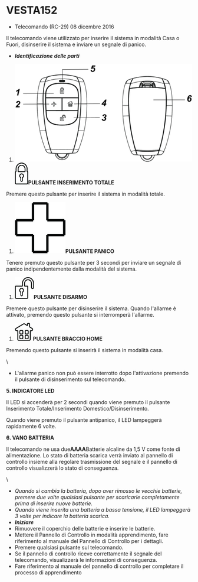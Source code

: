 # VESTA152

-   Telecomando (RC-29) 08 dicembre 2016

Il telecomando viene utilizzato per inserire il sistema in modalità Casa o Fuori, disinserire il sistema e inviare un segnale di panico.

-   _**Identificazione delle parti**_

1.  ![RC-29 868WF](<.gitbook/assets/0 (17).jpeg>)![](<.gitbook/assets/1 (11).jpeg>)**PULSANTE INSERIMENTO TOTALE**

Premere questo pulsante per inserire il sistema in modalità totale.

1.  ![panic](<.gitbook/assets/2 (4) (1).jpeg>)**PULSANTE PANICO**

Tenere premuto questo pulsante per 3 secondi per inviare un segnale di panico indipendentemente dalla modalità del sistema.

1.  ![](<.gitbook/assets/3 (6) (1).jpeg>)**PULSANTE DISARMO**

Premere questo pulsante per disinserire il sistema. Quando l'allarme è attivato, premendo questo pulsante si interromperà l'allarme.

1.  ![](<.gitbook/assets/4 (2) (1).jpeg>)**PULSANTE BRACCIO HOME**

Premendo questo pulsante si inserirà il sistema in modalità casa.

\\<Note>

-   L'allarme panico non può essere interrotto dopo l'attivazione premendo il pulsante di disinserimento sul telecomando.

**5. INDICATORE LED**

Il LED si accenderà per 2 secondi quando viene premuto il pulsante Inserimento Totale/Inserimento Domestico/Disinserimento.

Quando viene premuto il pulsante antipanico, il LED lampeggerà rapidamente 6 volte.

**6. VANO BATTERIA**

Il telecomando ne usa due**AAAA**Batterie alcaline da 1,5 V come fonte di alimentazione. Lo stato di batteria scarica verrà inviato al pannello di controllo insieme alla regolare trasmissione del segnale e il pannello di controllo visualizzerà lo stato di conseguenza.

\\<Note>

-   _Quando si cambia la batteria, dopo aver rimosso le vecchie batterie, premere due volte qualsiasi pulsante per scaricarle completamente prima di inserire nuove batterie._
-   _Quando viene inserita una batteria a bassa tensione, il LED lampeggerà 3 volte per indicare la batteria scarica._
-   _**Iniziare**_
-   Rimuovere il coperchio delle batterie e inserire le batterie.
-   Mettere il Pannello di Controllo in modalità apprendimento, fare riferimento al manuale del Pannello di Controllo per i dettagli.
-   Premere qualsiasi pulsante sul telecomando.
-   Se il pannello di controllo riceve correttamente il segnale del telecomando, visualizzerà le informazioni di conseguenza.
-   Fare riferimento al manuale del pannello di controllo per completare il processo di apprendimento
